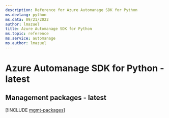 ```yaml
---
description: Reference for Azure Automanage SDK for Python
ms.devlang: python
ms.data: 09/21/2022
author: lmazuel
title: Azure Automanage SDK for Python
ms.topic: reference
ms.service: automanage
ms.author: lmazuel
---
```

# Azure Automanage SDK for Python - latest

## Management packages - latest
[!INCLUDE [mgmt-packages](automanage-mgmt-index.md)]